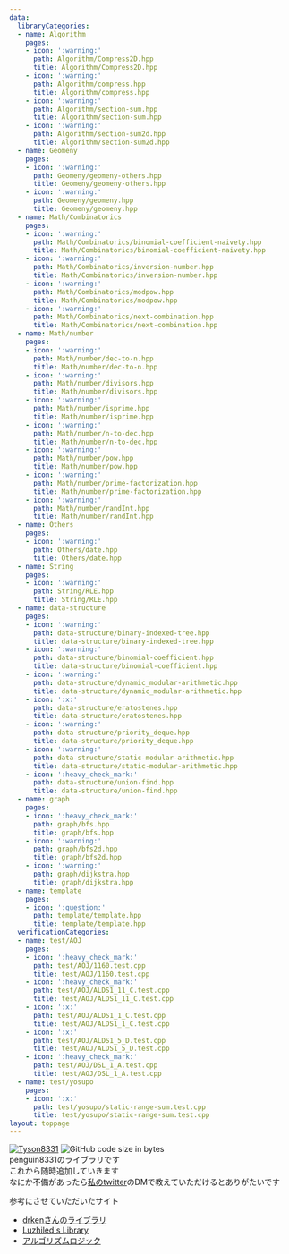 ```yaml
---
data:
  libraryCategories:
  - name: Algorithm
    pages:
    - icon: ':warning:'
      path: Algorithm/Compress2D.hpp
      title: Algorithm/Compress2D.hpp
    - icon: ':warning:'
      path: Algorithm/compress.hpp
      title: Algorithm/compress.hpp
    - icon: ':warning:'
      path: Algorithm/section-sum.hpp
      title: Algorithm/section-sum.hpp
    - icon: ':warning:'
      path: Algorithm/section-sum2d.hpp
      title: Algorithm/section-sum2d.hpp
  - name: Geomeny
    pages:
    - icon: ':warning:'
      path: Geomeny/geomeny-others.hpp
      title: Geomeny/geomeny-others.hpp
    - icon: ':warning:'
      path: Geomeny/geomeny.hpp
      title: Geomeny/geomeny.hpp
  - name: Math/Combinatorics
    pages:
    - icon: ':warning:'
      path: Math/Combinatorics/binomial-coefficient-naivety.hpp
      title: Math/Combinatorics/binomial-coefficient-naivety.hpp
    - icon: ':warning:'
      path: Math/Combinatorics/inversion-number.hpp
      title: Math/Combinatorics/inversion-number.hpp
    - icon: ':warning:'
      path: Math/Combinatorics/modpow.hpp
      title: Math/Combinatorics/modpow.hpp
    - icon: ':warning:'
      path: Math/Combinatorics/next-combination.hpp
      title: Math/Combinatorics/next-combination.hpp
  - name: Math/number
    pages:
    - icon: ':warning:'
      path: Math/number/dec-to-n.hpp
      title: Math/number/dec-to-n.hpp
    - icon: ':warning:'
      path: Math/number/divisors.hpp
      title: Math/number/divisors.hpp
    - icon: ':warning:'
      path: Math/number/isprime.hpp
      title: Math/number/isprime.hpp
    - icon: ':warning:'
      path: Math/number/n-to-dec.hpp
      title: Math/number/n-to-dec.hpp
    - icon: ':warning:'
      path: Math/number/pow.hpp
      title: Math/number/pow.hpp
    - icon: ':warning:'
      path: Math/number/prime-factorization.hpp
      title: Math/number/prime-factorization.hpp
    - icon: ':warning:'
      path: Math/number/randInt.hpp
      title: Math/number/randInt.hpp
  - name: Others
    pages:
    - icon: ':warning:'
      path: Others/date.hpp
      title: Others/date.hpp
  - name: String
    pages:
    - icon: ':warning:'
      path: String/RLE.hpp
      title: String/RLE.hpp
  - name: data-structure
    pages:
    - icon: ':warning:'
      path: data-structure/binary-indexed-tree.hpp
      title: data-structure/binary-indexed-tree.hpp
    - icon: ':warning:'
      path: data-structure/binomial-coefficient.hpp
      title: data-structure/binomial-coefficient.hpp
    - icon: ':warning:'
      path: data-structure/dynamic_modular-arithmetic.hpp
      title: data-structure/dynamic_modular-arithmetic.hpp
    - icon: ':x:'
      path: data-structure/eratostenes.hpp
      title: data-structure/eratostenes.hpp
    - icon: ':warning:'
      path: data-structure/priority_deque.hpp
      title: data-structure/priority_deque.hpp
    - icon: ':warning:'
      path: data-structure/static-modular-arithmetic.hpp
      title: data-structure/static-modular-arithmetic.hpp
    - icon: ':heavy_check_mark:'
      path: data-structure/union-find.hpp
      title: data-structure/union-find.hpp
  - name: graph
    pages:
    - icon: ':heavy_check_mark:'
      path: graph/bfs.hpp
      title: graph/bfs.hpp
    - icon: ':warning:'
      path: graph/bfs2d.hpp
      title: graph/bfs2d.hpp
    - icon: ':warning:'
      path: graph/dijkstra.hpp
      title: graph/dijkstra.hpp
  - name: template
    pages:
    - icon: ':question:'
      path: template/template.hpp
      title: template/template.hpp
  verificationCategories:
  - name: test/AOJ
    pages:
    - icon: ':heavy_check_mark:'
      path: test/AOJ/1160.test.cpp
      title: test/AOJ/1160.test.cpp
    - icon: ':heavy_check_mark:'
      path: test/AOJ/ALDS1_11_C.test.cpp
      title: test/AOJ/ALDS1_11_C.test.cpp
    - icon: ':x:'
      path: test/AOJ/ALDS1_1_C.test.cpp
      title: test/AOJ/ALDS1_1_C.test.cpp
    - icon: ':x:'
      path: test/AOJ/ALDS1_5_D.test.cpp
      title: test/AOJ/ALDS1_5_D.test.cpp
    - icon: ':heavy_check_mark:'
      path: test/AOJ/DSL_1_A.test.cpp
      title: test/AOJ/DSL_1_A.test.cpp
  - name: test/yosupo
    pages:
    - icon: ':x:'
      path: test/yosupo/static-range-sum.test.cpp
      title: test/yosupo/static-range-sum.test.cpp
layout: toppage
---
```

[![Tyson8331](https://img.shields.io/endpoint?url=https%3A%2F%2Fatcoder-badges.now.sh%2Fapi%2Fatcoder%2Fjson%2FTyson8331)](https://atcoder.jp/users/Tyson8331)
![GitHub code size in bytes](https://img.shields.io/github/languages/code-size/penguin8331/library?style=flat-square)<br>
penguin8331のライブラリです<br>
これから随時追加していきます<br>
なにか不備があったら[私のtwitter](https://twitter.com/penguin8331)のDMで教えていただけるとありがたいです<br>

参考にさせていただいたサイト<br>
- [drkenさんのライブラリ](https://github.com/drken1215/algorithm)<br>
- [Luzhiled's Library](https://ei1333.github.io/library/)<br>
- [アルゴリズムロジック](https://algo-logic.info/)<br>